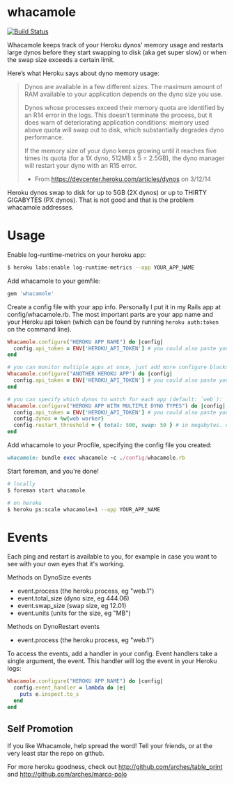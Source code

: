 whacamole
=========

[![Build Status](https://travis-ci.org/arches/whacamole.png)](https://travis-ci.org/arches/whacamole)

Whacamole keeps track of your Heroku dynos' memory usage and restarts large dynos before they start
swapping to disk (aka get super slow) or when the swap size exceeds a certain limit.

Here’s what Heroku says about dyno memory usage:

> Dynos are available in a few different sizes. The maximum amount of RAM available to your application depends on the dyno size you use.
>
> Dynos whose processes exceed their memory quota are identified by an R14 error in the logs. This doesn’t terminate the process, but it does warn of deteriorating application conditions: memory used above quota will swap out to disk, which substantially degrades dyno performance.
> 
> If the memory size of your dyno keeps growing until it reaches five times its quota (for a 1X dyno, 512MB x 5 = 2.5GB), the dyno manager will restart your dyno with an R15 error.
>
> - From https://devcenter.heroku.com/articles/dynos on 3/12/14

Heroku dynos swap to disk for up to 5GB (2X dynos) or up to THIRTY GIGABYTES (PX dynos). That is not good and that is the problem whacamole addresses.

# Usage

Enable log-runtime-metrics on your heroku app:

```bash
$ heroku labs:enable log-runtime-metrics --app YOUR_APP_NAME
```

Add whacamole to your gemfile:

```ruby
gem 'whacamole'
```

Create a config file with your app info. Personally I put it in my Rails app at config/whacamole.rb. The
most important parts are your app name and your Heroku api token (which can be found by running `heroku auth:token`
on the command line).

```ruby
Whacamole.configure("HEROKU APP NAME") do |config|
  config.api_token = ENV['HEROKU_API_TOKEN'] # you could also paste your token in here as a string
end

# you can monitor multiple apps at once, just add more configure blocks
Whacamole.configure("ANOTHER HEROKU APP") do |config|
  config.api_token = ENV['HEROKU_API_TOKEN'] # you could also paste your token in here as a string
end

# you can specify which dynos to watch for each app (default: `web`):
Whacamole.configure("HEROKU APP WITH MULTIPLE DYNO TYPES") do |config|
  config.api_token = ENV['HEROKU_API_TOKEN'] # you could also paste your token in here as a string
  config.dynos = %w{web worker}
  config.restart_threshold = { total: 500, swap: 50 } # in megabytes. default is 1000 for total (good for 2X dynos), nil for swap
end
```

Add whacamole to your Procfile, specifying the config file you created:

```ruby
whacamole: bundle exec whacamole -c ./config/whacamole.rb
```

Start foreman, and you're done!

```bash
# locally
$ foreman start whacamole

# on heroku
$ heroku ps:scale whacamole=1 --app YOUR_APP_NAME
```

# Events

Each ping and restart is available to you, for example in case you want to see with your own eyes that it's working.

Methods on DynoSize events
 * event.process (the heroku process, eg "web.1")
 * event.total_size (dyno size, eg 444.06)
 * event.swap_size (swap size, eg 12.01)
 * event.units (units for the size, eg "MB")

Methods on DynoRestart events
  * event.process (the heroku process, eg "web.1")
  
To access the events, add a handler in your config. Event handlers take a single argument, the event. This handler will log the event in your Heroku logs:

```ruby
Whacamole.configure("HEROKU APP NAME") do |config|
  config.event_handler = lambda do |e|
    puts e.inspect.to_s
  end
end
```

## Self Promotion

If you like Whacamole, help spread the word! Tell your friends, or at the very least star the repo on github.

For more heroku goodness, check out http://github.com/arches/table_print and http://github.com/arches/marco-polo

